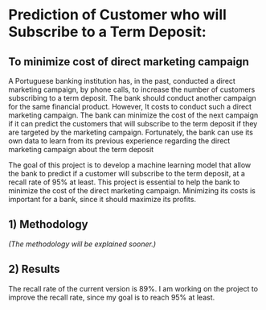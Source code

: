 # Prediction of Customer who will Subscribe to a Term Deposit:
## To minimize cost of direct marketing campaign


A Portuguese banking institution has, in the past, conducted a direct marketing campaign, by phone calls, to increase the number of customers subscribing to a term deposit. The bank should conduct another campaign for the same financial product. However, It costs to conduct such a direct marketing campaign. The bank can minimize the cost of the next campaign if it can predict the customers that will subscribe to the term deposit if they are targeted by the marketing campaign. Fortunately, the bank can use its own data to learn from its previous experience regarding the direct marketing campaign about the term deposit

The goal of this project is to develop a machine learning model that allow the bank to predict if a customer will subscribe to the term deposit, at a recall rate of 95% at least. This project is essential to help the bank to minimize the cost of the direct marketing campaign. Minimizing its costs is important for a bank, since it should maximize its profits.


## 1) Methodology

*(The methodology will be explained sooner.)*

## 2) Results
The recall rate of the current version is 89%. I am working on the project to improve the recall rate, since my goal is to reach 95% at least.
